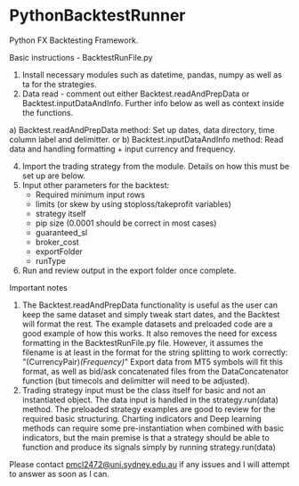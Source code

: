 # PythonBacktestRunner
Python FX Backtesting Framework.

Basic instructions - BacktestRunFile.py
1. Install necessary modules such as datetime, pandas, numpy as well as ta for the strategies.
2. Data read - comment out either Backtest.readAndPrepData or Backtest.inputDataAndInfo. Further info below as well as context inside the functions.

  a) Backtest.readAndPrepData method: Set up dates, data directory, time column label and delimitter.
  or
  b) Backtest.inputDataAndInfo method: Read data and handling formatting + input currency and frequency.

4. Import the trading strategy from the module. Details on how this must be set up are below.
5. Input other parameters for the backtest:
   - Required minimum input rows
   - limits (or skew by using stoploss/takeprofit variables)
   - strategy itself
   - pip size (0.0001 should be correct in most cases)
   - guaranteed_sl
   - broker_cost
   - exportFolder
   - runType
 5. Run and review output in the export folder once complete.
  
Important notes
1. The Backtest.readAndPrepData functionality is useful as the user can keep the same dataset and simply tweak start dates, and the Backtest will format the rest. The example datasets and preloaded code are a good example of how this works. 
    It also removes the need for excess formatting in the BacktestRunFile.py file.
    However, it assumes the filename is at least in the format for the string splitting to work correctly: "(CurrencyPair)_(Frequency)_"
    Export data from MT5 symbols will fit this format, as well as bid/ask concatenated files from the DataConcatenator function (but timecols and delimitter will need to be adjusted).
2. Trading strategy input must be the class itself for basic and not an instantiated object. The data input is handled in the strategy.run(data) method. The preloaded strategy examples are good to review for the required basic structuring.
  Charting indicators and Deep learning methods can require some pre-instantiation when combined with basic indicators, but the main premise is that a strategy should be able to function and produce its signals simply by running strategy.run(data) 

Please contact pmcl2472@uni.sydney.edu.au if any issues and I will attempt to answer as soon as I can.
